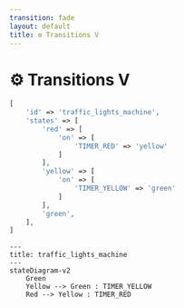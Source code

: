 ```yaml
---
transition: fade
layout: default
title: ⚙ Transitions V
---
```


<div class="grid grid-cols-3 gap-4">

<div class="col-span-2">

# ⚙ Transitions V

```php {9-13} {maxHeight:'400px'}
[
    'id' => 'traffic_lights_machine',
    'states' => [
        'red' => [
            'on' => [
                'TIMER_RED' => 'yellow'
            ]
        ],
        'yellow' => [
            'on' => [
                'TIMER_YELLOW' => 'green'
            ]
        ],
        'green',
    ],
]
```
</div>

<div class="text-center">

```mermaid {theme: 'neutral', scale: 0.75}
---
title: traffic_lights_machine
---
stateDiagram-v2
    Green
    Yellow --> Green : TIMER_YELLOW
    Red --> Yellow : TIMER_RED
```

</div>
</div>

<!--
burada yellow state durumundaki diger bir transition'u tanimliyoruz

yellow state'deyken bir TIMER_YELLOW event'i geldigi zaman green state'e gecsin diye tanimliyoruz.

bunu guncellenmis diagram'da da gorebiliriz
-->
